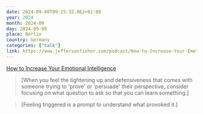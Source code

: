 ```yaml
---
date: 2024-09-08T09:15:32.062+02:00
year: 2024
month: 2024-09
day: 2024-09-08
place: Berlin
country: Germany
categories: ["talk"]
link: https://www.jeffersonfisher.com/podcast/How-to-Increase-Your-Emotional-Intelligence
---
```

[How to Increase Your Emotional Intelligence](https://www.jeffersonfisher.com/podcast/How-to-Increase-Your-Emotional-Intelligence)

> [When you feel the tightening up and defensiveness that comes with someone trying to 'prove' or 'persuade' their perspective, consider focusing on what question to ask so that you can learn something.]

> [Feeling triggered is a prompt to understand what provoked it.]
